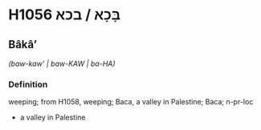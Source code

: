 # H1056 בָּכָא / בכא

## Bâkâʼ

_(baw-kaw' | baw-KAW | ba-HA)_

### Definition

weeping; from H1058, weeping; Baca, a valley in Palestine; Baca; n-pr-loc

- a valley in Palestine
